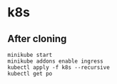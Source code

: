# k8s
## After cloning
```
minikube start
minikube addons enable ingress
kubectl apply -f k8s --recursive
kubectl get po
```
